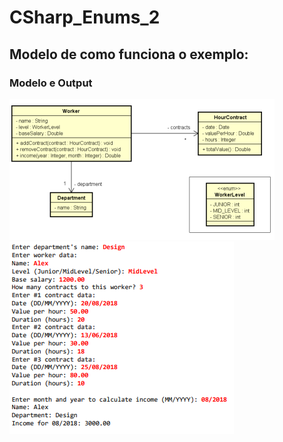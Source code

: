 # CSharp_Enums_2

## Modelo de como funciona o exemplo:

### Modelo e Output
<img src="/docs/enum_2.png" alt="Model 1"/>

<img src="/docs/enum_2_2.png" alt="Model 2"/>
